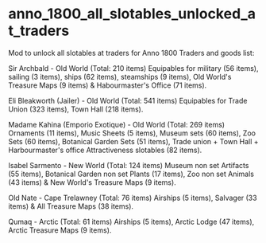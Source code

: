 # anno_1800_all_slotables_unlocked_at_traders
Mod to unlock all slotables at traders for Anno 1800
Traders and goods list:

Sir Archbald - Old World (Total: 210 items)
	Equipables for military (56 items), 
  sailing (3 items), 
  ships (62 items), 
  steamships (9 items), 
  Old World's Treasure Maps (9 items) 
  & Habourmaster's Office (71 items). 

Eli Bleakworth (Jailer) - Old World (Total: 541 items)
  Equipables for Trade Union (323 items), 
  Town Hall (218 items).
  
Madame Kahina (Emporio Exotique) - Old World (Total: 269 items)
  Ornaments (11 items), 
  Music Sheets (5 items), 
  Museum sets (60 items), 
  Zoo Sets (60 items), 
  Botanical Garden Sets (51 items), 
  Trade union + Town Hall + Harbourmaster's office Attractiveness slotables (82 items). 

Isabel Sarmento - New World (Total: 124 items)
	Museum non set Artifacts (55 items), 
  Botanical Garden non set Plants (17 items), 
  Zoo non set Animals (43 items) & New World's Treasure Maps (9 items). 

Old Nate - Cape Trelawney (Total: 76 items)
  Airships (5 items), 
  Salvager (33 items) 
  & All Treasure Maps (38 items).

Qumaq - Arctic (Total: 61 items)
  Airships (5 items), 
  Arctic Lodge (47 items), 
  Arctic Treasure Maps (9 items).
